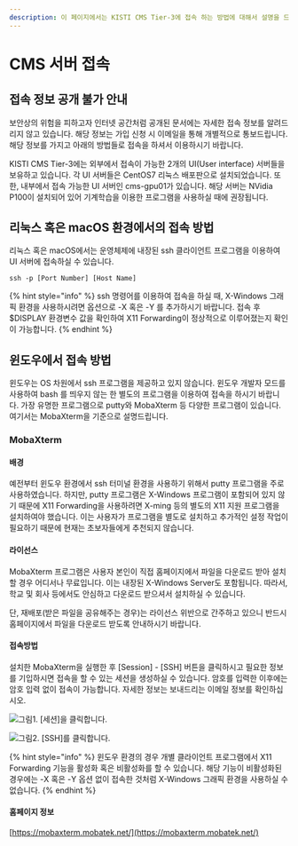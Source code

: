 ```yaml
---
description: 이 페이지에서는 KISTI CMS Tier-3에 접속 하는 방법에 대해서 설명을 드립니다.
---
```


# CMS 서버 접속

## 접속 정보 공개 불가 안내&#x20;

보안상의 위험을 피하고자 인터넷 공간처럼 공개된 문서에는 자세한 접속 정보를 알려드리지 않고 있습니다.  해당 정보는 가입 신청 시 이메일을 통해 개별적으로 통보드립니다.  해당 정보를  가지고 아래의 방법들로 접속을 하셔서 이용하시기 바랍니다.

KISTI CMS Tier-3에는 외부에서 접속이 가능한 2개의  UI(User interface) 서버들을 보유하고 있습니다. 각 UI 서버들은 CentOS7 리눅스 배포판으로 설치되었습니다.  또한, 내부에서 접속 가능한 UI 서버인 cms-gpu01가 있습니다. 해당 서버는 NVidia P100이 설치되어 있어 기계학습을 이용한 프로그램을 사용하실 때에 권장됩니다.

## 리눅스 혹은 macOS 환경에서의 접속 방법

리눅스 혹은 macOS에서는 운영체제에 내장된 ssh 클라이언트 프로그램을 이용하여 UI 서버에 접속하실 수 있습니다.&#x20;

```
ssh -p [Port Number] [Host Name]
```

{% hint style="info" %}
ssh 명령어를 이용하여 접속을 하실 때, X-Windows 그래픽 환경을 사용하시려면 옵션으로 -X 혹은 -Y 를 추가하시기 바랍니다. 접속 후 $DISPLAY 환경변수 값을 확인하여 X11 Forwarding이 정상적으로 이루어졌는지 확인이 가능합니다.
{% endhint %}

## 윈도우에서 접속 방법

윈도우는 OS 차원에서 ssh 프로그램을 제공하고 있지 않습니다. 윈도우 개발자 모드를 사용하여 bash 를 띄우지 않는 한 별도의 프로그램을 이용하여 접속을 하시기 바랍니다. 가장 유명한 프로그램으로 putty와 MobaXterm 등 다양한 프로그램이 있습니다. 여기서는 MobaXterm을 기준으로 설명드립니다.

### MobaXterm

#### 배경&#x20;

예전부터 윈도우 환경에서 ssh 터미널 환경을 사용하기 위해서 putty 프로그램을 주로 사용하였습니다. 하지만, putty 프로그램은 X-Windows 프로그램이 포함되어 있지 않기 때문에 X11 Forwarding을 사용하려면 X-ming 등의 별도의 X11 지원 프로그램을 설치하여야 했습니다. 이는 사용자가 프로그램을 별도로 설치하고 추가적인 설정 작업이 필요하기 때문에 현재는 초보자들에게 추천되지 않습니다.

#### 라이선스&#x20;

MobaXterm 프로그램은 사용자 본인이 직접 홈페이지에서 파일을 다운로드 받아 설치할 경우 어디서나 무료입니다. 이는 내장된 X-Windows Server도 포함됩니다. 따라서, 학교 및 회사 등에서도 안심하고 다운로드 받으셔서 설치하실 수 있습니다.

단, 재배포(받은 파일을 공유해주는 경우)는 라이선스 위반으로 간주하고 있으니 반드시 홈페이지에서 파일을 다운로드 받도록 안내하시기 바랍니다.

#### 접속방법&#x20;

설치한 MobaXterm을 실행한 후 \[Session] - \[SSH] 버튼을 클릭하시고 필요한 정보를 기입하시면 접속을 할 수 있는 세션을 생성하실 수 있습니다. 암호를 입력한 이후에는 암호 입력 없이 접속이 가능합니다. 자세한 정보는 보내드리는 이메일 정보를 확인하십시오.

![그림1. \[세션\]을 클릭합니다.](.gitbook/assets/mobaxterm\_01.PNG)

![그림2. \[SSH\]를 클릭합니다.](<.gitbook/assets/mobaxterm\_02 (1).PNG>)

{% hint style="info" %}
윈도우 환경의 경우 개별 클라이언트 프로그램에서 X11 Forwarding 기능을 활성화 혹은 비활성화를 할 수 있습니다. 해당 기능이 비활성화된 경우에는 -X 혹은 -Y 옵션 없이 접속한 것처럼 X-Windows 그래픽 환경을 사용하실 수 없습니다.
{% endhint %}

#### 홈페이지 정보&#x20;

[https://mobaxterm.mobatek.net/](https://mobaxterm.mobatek.net/)

